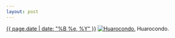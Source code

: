 ```yaml
---
layout: post
---
```


<p>
  <time><a href="/177">{{ page.date | date: "%B %e, %Y" }}</a></time>
  <a href="/177"><img src="{{ site.assets_url }}/177-640.jpg" srcset="{{ site.assets_url }}/177-1280.jpg 1280w, {{ site.assets_url }}/177-960.jpg 960w, {{ site.assets_url }}/177-640.jpg 640w, {{ site.assets_url }}/177-320.jpg 320w" sizes="(min-width: 700px) 50vw, calc(100vw - 2rem)" alt="Huarocondo." /></a>
  <span>Huarocondo.</span>
</p>
